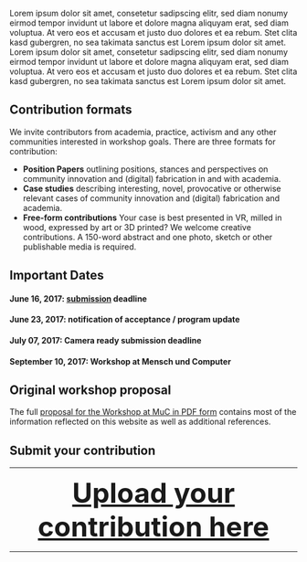Lorem ipsum dolor sit amet, consetetur sadipscing elitr, sed diam nonumy eirmod tempor invidunt ut labore et dolore magna aliquyam erat, sed diam voluptua. At vero eos et accusam et justo duo dolores et ea rebum. Stet clita kasd gubergren, no sea takimata sanctus est Lorem ipsum dolor sit amet. Lorem ipsum dolor sit amet, consetetur sadipscing elitr, sed diam nonumy eirmod tempor invidunt ut labore et dolore magna aliquyam erat, sed diam voluptua. At vero eos et accusam et justo duo dolores et ea rebum. Stet clita kasd gubergren, no sea takimata sanctus est Lorem ipsum dolor sit amet.

## Contribution formats

We invite contributors from academia, practice, activism and any other communities interested in workshop goals. There are three formats for contribution:

* **Position Papers** outlining positions, stances and perspectives on community innovation and (digital) fabrication in and with academia. 
* **Case studies** describing interesting, novel, provocative or otherwise relevant cases of community innovation and (digital) fabrication and academia. 
* **Free-form contributions** Your case is best presented in VR, milled in wood, expressed by art or 3D printed? We welcome creative contributions. A 150-word abstract and one photo, sketch or other publishable media is required. 



## Important Dates
#### June 16, 2017: [submission](/participate) deadline
#### June 23, 2017: notification of acceptance / program update
#### July 07, 2017: Camera ready submission deadline
#### September 10, 2017: Workshop at Mensch und Computer


## Original workshop proposal

The full [proposal for the Workshop at MuC in PDF form]() contains most of the information reflected on this website as well as additional references.

## Submit your contribution

----

__<a  href="https://script.google.com/macros/s/AKfycbwoTp4OFm2RB5BaLxw8E7CBn1W6mweqH_963oPWJDLIAGNtFjPt/exec" target="_blank" style=" display:block; width: 100%; text-align: center; font-size: 3rem;">Upload your contribution here</a>__

----
